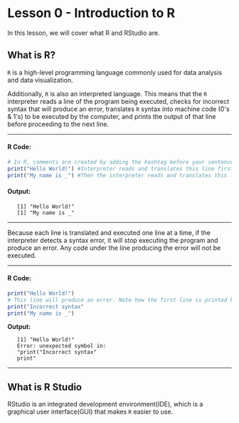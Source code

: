 
# Lesson 0 - Introduction to R 

In this lesson, we will cover what R and RStudio are.

## What is R?

`R` is a high-level programming language commonly used for data analysis and data visualization. 

Additionally, `R` is also an interpreted language. This means that the `R` interpreter reads a line of the program being executed, checks for incorrect syntax that will produce an error, translates `R` syntax into machine code (0's & 1's) to be executed by the computer, and prints the output of that line before proceeding to the next line. 

----
#### **R Code:**
```R
# In R, comments are created by adding the hashtag before your sentence so that the interpretor knows that they are comments.
print("Hello World!") #Interpreter reads and translates this line first
print("My name is _") #Then the interpreter reads and translates this line next
```
#### **Output:**

<p>
   
```
   [1] "Hello World!"
   [1] "My name is _"
```
   
</p>

----

Because each line is translated and executed one line at a time, if the interpreter detects a syntax error, it will stop executing the program and produce an error. Any code under the line producing the error will not be executed.

----
#### **R Code:**

```R
print("Hello World!") 
# This line will produce an error. Note how the first line is printed but neither the second nor third line are.
print("Incorrect syntax" 
print("My name is _") 
```
**Output:**

<p>

```
   [1] "Hello World!"
   Error: unexpected symbol in:
   "print("Incorrect syntax" 
   print"
```

</p>

----

## What is R Studio

RStudio is an integrated development environment(IDE), which is a graphical user interface(GUI) that makes `R` easier to use.


